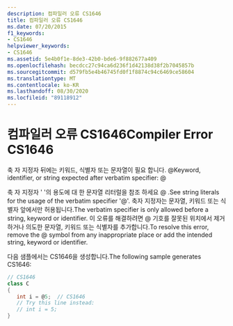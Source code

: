 ```yaml
---
description: 컴파일러 오류 CS1646
title: 컴파일러 오류 CS1646
ms.date: 07/20/2015
f1_keywords:
- CS1646
helpviewer_keywords:
- CS1646
ms.assetid: 5e4b0f1e-8de3-42b0-bde6-9f882677a409
ms.openlocfilehash: becdcc27c94ca6d236f1d42138d38f2b7045857b
ms.sourcegitcommit: d579fb5e4b46745fd0f1f8874c94c6469ce58604
ms.translationtype: MT
ms.contentlocale: ko-KR
ms.lasthandoff: 08/30/2020
ms.locfileid: "89118912"
---
```

# <a name="compiler-error-cs1646"></a><span data-ttu-id="6b9e8-103">컴파일러 오류 CS1646</span><span class="sxs-lookup"><span data-stu-id="6b9e8-103">Compiler Error CS1646</span></span>
<span data-ttu-id="6b9e8-104">축 자 지정자 뒤에는 키워드, 식별자 또는 문자열이 필요 합니다. \@</span><span class="sxs-lookup"><span data-stu-id="6b9e8-104">Keyword, identifier, or string expected after verbatim specifier: \@</span></span>  
  
 <span data-ttu-id="6b9e8-105">축 자 지정자 ' '의 용도에 대 한 문자열 리터럴을 참조 하세요 \@ .</span><span class="sxs-lookup"><span data-stu-id="6b9e8-105">See string literals for the usage of the verbatim specifier '\@'.</span></span> <span data-ttu-id="6b9e8-106">축자 지정자는 문자열, 키워드 또는 식별자 앞에서만 허용됩니다.</span><span class="sxs-lookup"><span data-stu-id="6b9e8-106">The verbatim specifier is only allowed before a string, keyword or identifier.</span></span> <span data-ttu-id="6b9e8-107">이 오류를 해결하려면 @ 기호를 잘못된 위치에서 제거하거나 의도한 문자열, 키워드 또는 식별자를 추가합니다.</span><span class="sxs-lookup"><span data-stu-id="6b9e8-107">To resolve this error, remove the @ symbol from any inappropriate place or add the intended string, keyword or identifier.</span></span>  
  
 <span data-ttu-id="6b9e8-108">다음 샘플에서는 CS1646을 생성합니다.</span><span class="sxs-lookup"><span data-stu-id="6b9e8-108">The following sample generates CS1646:</span></span>  
  
```csharp  
// CS1646  
class C  
{  
   int i = @5;  // CS1646  
   // Try this line instead:  
   // int i = 5;  
}  
```
